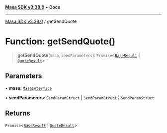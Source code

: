 [**Masa SDK v3.38.0**](../README.md) • **Docs**

***

[Masa SDK v3.38.0](../globals.md) / getSendQuote

# Function: getSendQuote()

> **getSendQuote**(`masa`, `sendParameters`): `Promise`\<[`BaseResult`](../interfaces/BaseResult.md) \| [`QuoteResult`](../interfaces/QuoteResult.md)\>

## Parameters

• **masa**: [`MasaInterface`](../interfaces/MasaInterface.md)

• **sendParameters**: `SendParamStruct` \| `SendParamStruct` \| `SendParamStruct`

## Returns

`Promise`\<[`BaseResult`](../interfaces/BaseResult.md) \| [`QuoteResult`](../interfaces/QuoteResult.md)\>
